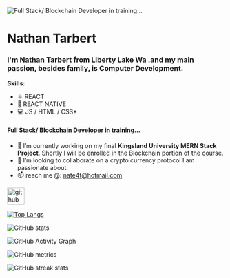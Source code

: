 ![Full Stack/ Blockchain Developer in training...](https://scontent-amt2-1.xx.fbcdn.net/v/t1.0-1/p320x320/120087026_3988772784482998_7088283825089740520_n.jpg?_nc_cat=109&ccb=1-3&_nc_sid=7206a8&_nc_ohc=fPAKp6X3B04AX8FN_Im&_nc_ht=scontent-amt2-1.xx&tp=6&oh=c01e8204e081aedb6d7cbe1ee68a9536&oe=6068A0EC)

# Nathan Tarbert

### I'm Nathan Tarbert from Liberty Lake Wa .and my main passion, besides family, is Computer Development.

**Skills:**
* ⚛ REACT
* 📱 REACT NATIVE
* 💻 JS / HTML / CSS*

#### Full Stack/ Blockchain Developer in training...

- 🔭 I’m currently working on my final **Kingsland University MERN Stack Project**. Shortly I will be enrolled in the Blockchain portion of the course. 
- 👯 I’m looking to collaborate on a crypto currency protocol I am passionate about. 
- 📫 reach me @: nate4t@hotmail.com 


[<img src='https://cdn.jsdelivr.net/npm/simple-icons@3.0.1/icons/github.svg' alt='github' height='40'>](https://github.com/NathanTarbert)  

[![Top Langs](https://github-readme-stats.vercel.app/api/top-langs/?username=NathanTarbert)](https://github.com/anuraghazra/github-readme-stats)

![GitHub stats](https://github-readme-stats.vercel.app/api?username=NathanTarbert&show_icons=true)  

![GitHub Activity Graph](https://activity-graph.herokuapp.com/graph?username=NathanTarbert)  

![GitHub metrics](https://metrics.lecoq.io/NathanTarbert)  

![GitHub streak stats](https://github-readme-streak-stats.herokuapp.com/?user=NathanTarbert)  




